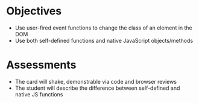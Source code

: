 Objectives
==========

- Use user-fired event functions to change the class of an element in the DOM
- Use both self-defined functions and native JavaScript objects/methods

Assessments
===========

- The card will shake, demonstrable via code and browser reviews
- The student will describe the difference between self-defined and native JS functions
